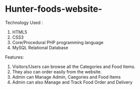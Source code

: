 # Hunter-foods-website-
Technology Used  :
1. HTML5
2. CSS3
3. Core/Procedural PHP programming language
4. MySQL Relational Database

Features: 
1. Visitors/Users can browse all the Categories and Food Items.
2. They also can order easily from the website.
3. Admin can Manage Admin, Caegories and Food Items
4. Admin can also Manage and Track Food Order and Delivery

